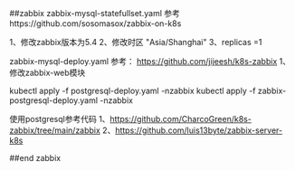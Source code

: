 
##zabbix
zabbix-mysql-statefullset.yaml
参考https://github.com/sosomasox/zabbix-on-k8s


1、修改zabbix版本为5.4
2、修改时区 "Asia/Shanghai"
3、replicas =1 

zabbix-mysql-deploy.yaml
参考：
https://github.com/jijeesh/k8s-zabbix
1、修改zabbix-web模块


kubectl apply -f postgresql-deploy.yaml -nzabbix
kubectl apply -f zabbix-postgresql-deploy.yaml  -nzabbix

使用postgresql参考代码 
1、https://github.com/CharcoGreen/k8s-zabbix/tree/main/zabbix
2、https://github.com/luis13byte/zabbix-server-k8s

##end zabbix
